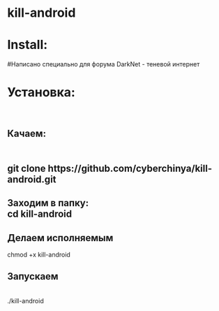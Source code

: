 # kill-android
<h1>Install:</h1>
#Написано специально для форума DarkNet - теневой интернет
<h1>Установка:</h1>
<br><h2>Качаем:<h2>
 <br>
 git clone https://github.com/cyberchinya/kill-android.git<br>
<h2>Заходим в папку:<br>
cd kill-android<br><h2>Делаем исполняемым</h2>
 chmod +x kill-android<br>
<h2>Запускаем</h2><br>
 ./kill-android<br>


